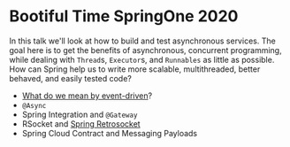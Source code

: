 # Bootiful Time SpringOne 2020

In this talk we'll look at how to build and test asynchronous services. The goal here is to get the benefits of asynchronous, concurrent programming, while dealing with `Thread`s, `Executor`s, and `Runnables` as little as possible. How can Spring help us to write more scalable, multithreaded, better behaved, and easily tested code? 

* [What do we mean by event-driven](https://martinfowler.com/articles/201701-event-driven.html)?
* `@Async` 
* Spring Integration and `@Gateway`
* RSocket and [Spring Retrosocket](https://github.com/spring-projects-experimental/spring-retrosocket)
* Spring Cloud Contract and Messaging Payloads 

